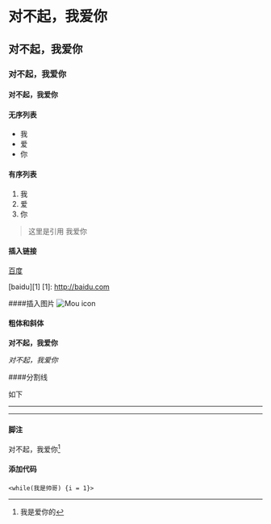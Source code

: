 # 对不起，我爱你
## 对不起，我爱你
### 对不起，我爱你
#### 对不起，我爱你

#### 无序列表
* 我
* 爱
* 你 

#### 有序列表
1. 我
2. 爱
3. 你

> 这里是引用
> 我爱你


#### 插入链接
[百度](http://baidu.com)

[baidu][1]
[1]: http://baidu.com

####插入图片
![Mou icon](http://mouapp.com/Mou_128.png)

#### 粗体和斜体
**对不起，我爱你**

*对不起，我爱你*

####分割线

如下
***
---


#### 脚注

对不起，我爱你[^1]

[^1]:我是爱你的


#### 添加代码
`<while(我是帅哥)
	{i = 1}>`



